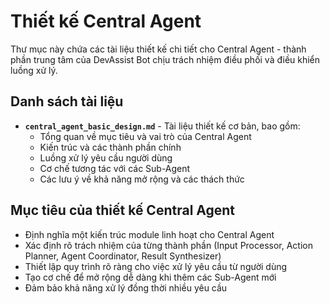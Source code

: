 # Thiết kế Central Agent

Thư mục này chứa các tài liệu thiết kế chi tiết cho Central Agent - thành phần trung tâm của DevAssist Bot chịu trách nhiệm điều phối và điều khiển luồng xử lý.

## Danh sách tài liệu

- **`central_agent_basic_design.md`** - Tài liệu thiết kế cơ bản, bao gồm:
  - Tổng quan về mục tiêu và vai trò của Central Agent
  - Kiến trúc và các thành phần chính
  - Luồng xử lý yêu cầu người dùng
  - Cơ chế tương tác với các Sub-Agent
  - Các lưu ý về khả năng mở rộng và các thách thức

## Mục tiêu của thiết kế Central Agent

- Định nghĩa một kiến trúc module linh hoạt cho Central Agent
- Xác định rõ trách nhiệm của từng thành phần (Input Processor, Action Planner, Agent Coordinator, Result Synthesizer)
- Thiết lập quy trình rõ ràng cho việc xử lý yêu cầu từ người dùng
- Tạo cơ chế để mở rộng dễ dàng khi thêm các Sub-Agent mới
- Đảm bảo khả năng xử lý đồng thời nhiều yêu cầu 